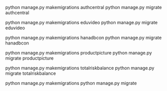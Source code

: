 python manage.py makemigrations authcentral
python manage.py migrate authcentral

python manage.py makemigrations eduvideo
python manage.py migrate eduvideo

python manage.py makemigrations hanadbcon
python manage.py migrate hanadbcon

python manage.py makemigrations productpicture
python manage.py migrate productpicture

python manage.py makemigrations totalriskbalance
python manage.py migrate totalriskbalance

python manage.py makemigrations
python manage.py migrate